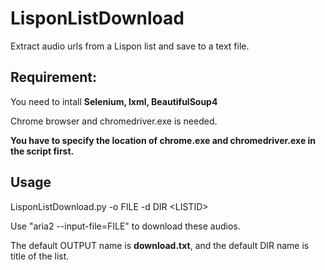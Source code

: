 # LisponListDownload
Extract audio urls from a Lispon list and save to a text file.

## Requirement:

You need to intall __Selenium, lxml, BeautifulSoup4__

Chrome browser and chromedriver.exe is needed.

__You have to specify the location of chrome.exe and chromedriver.exe in the script first.__

## Usage

LisponListDownload.py -o FILE -d DIR \<LISTID\>

Use "aria2 --input-file=FILE" to download these audios.

The default OUTPUT name is __download.txt__, and the default DIR name is title of the list.
